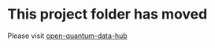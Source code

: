 # This project folder has moved

Please visit [open-quantum-data-hub](src/lines/line1-edu-research/open-quantum-data-hub)
